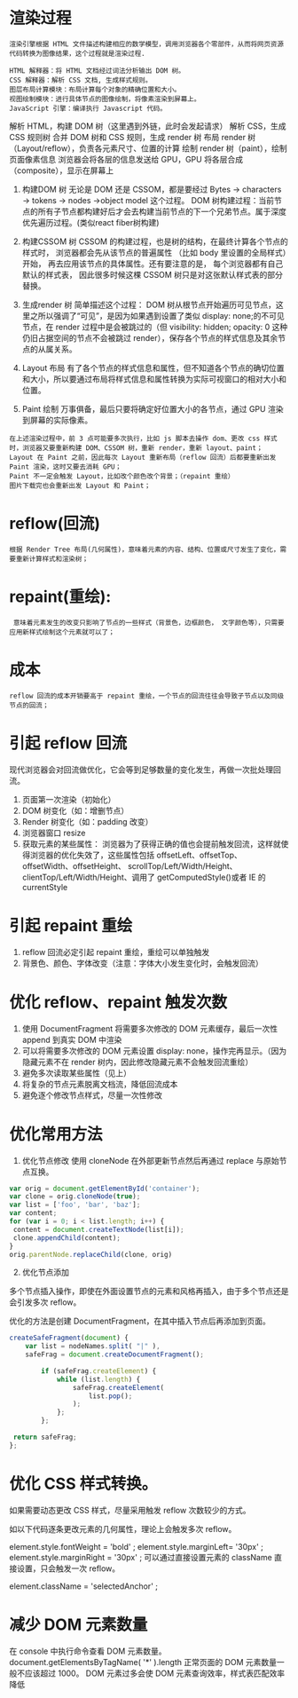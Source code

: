 # 渲染过程   
```
渲染引擎根据 HTML 文件描述构建相应的数学模型，调用浏览器各个零部件，从而将网页资源代码转换为图像结果，这个过程就是渲染过程.

HTML 解释器：将 HTML 文档经过词法分析输出 DOM 树。
CSS 解释器：解析 CSS 文档, 生成样式规则。
图层布局计算模块：布局计算每个对象的精确位置和大小。
视图绘制模块：进行具体节点的图像绘制，将像素渲染到屏幕上。
JavaScript 引擎：编译执行 Javascript 代码。

```

解析 HTML，构建 DOM 树（这里遇到外链，此时会发起请求）
解析 CSS，生成 CSS 规则树
合并 DOM 树和 CSS 规则，生成 render 树
布局 render 树（Layout/reflow），负责各元素尺寸、位置的计算
绘制 render 树（paint），绘制页面像素信息
浏览器会将各层的信息发送给 GPU，GPU 将各层合成（composite），显示在屏幕上

1. 构建DOM 树
无论是 DOM 还是 CSSOM，都是要经过 Bytes → characters → tokens → nodes →object model 这个过程。
DOM 树构建过程：当前节点的所有子节点都构建好后才会去构建当前节点的下一个兄弟节点。属于深度优先遍历过程。(类似react fiber树构建)

2. 构建CSSOM 树 
CSSOM 的构建过程，也是树的结构，在最终计算各个节点的样式时，
浏览器都会先从该节点的普遍属性
（比如 body 里设置的全局样式）开始，
再去应用该节点的具体属性。还有要注意的是，
每个浏览器都有自己默认的样式表，
因此很多时候这棵 CSSOM 树只是对这张默认样式表的部分替换。

3. 生成render 树
简单描述这个过程：
DOM 树从根节点开始遍历可见节点，这里之所以强调了“可见”，是因为如果遇到设置了类似 display: none;的不可见节点，在 render 过程中是会被跳过的（但 visibility: hidden; opacity: 0 这种仍旧占据空间的节点不会被跳过 render），保存各个节点的样式信息及其余节点的从属关系。

4. Layout 布局
有了各个节点的样式信息和属性，但不知道各个节点的确切位置和大小，所以要通过布局将样式信息和属性转换为实际可视窗口的相对大小和位置。

5. Paint 绘制
万事俱备，最后只要将确定好位置大小的各节点，通过 GPU 渲染到屏幕的实际像素。


```
在上述渲染过程中，前 3 点可能要多次执行，比如 js 脚本去操作 dom、更改 css 样式时，浏览器又要重新构建 DOM、CSSOM 树，重新 render，重新 layout、paint；
Layout 在 Paint 之前，因此每次 Layout 重新布局（reflow 回流）后都要重新出发 Paint 渲染，这时又要去消耗 GPU；
Paint 不一定会触发 Layout，比如改个颜色改个背景；（repaint 重绘）
图片下载完也会重新出发 Layout 和 Paint；
```

# reflow(回流)
```
根据 Render Tree 布局(几何属性)，意味着元素的内容、结构、位置或尺寸发生了变化，需要重新计算样式和渲染树；
```
# repaint(重绘):
```
 意味着元素发生的改变只影响了节点的一些样式（背景色，边框颜色， 文字颜色等），只需要应用新样式绘制这个元素就可以了；
```

# 成本
```
reflow 回流的成本开销要高于 repaint 重绘，一个节点的回流往往会导致子节点以及同级节点的回流；
```

# 引起 reflow 回流

现代浏览器会对回流做优化，它会等到足够数量的变化发生，再做一次批处理回流。

1. 页面第一次渲染（初始化）
2. DOM 树变化（如：增删节点）
3. Render 树变化（如：padding 改变）
4. 浏览器窗口 resize
5. 获取元素的某些属性： 浏览器为了获得正确的值也会提前触发回流，这样就使得浏览器的优化失效了，这些属性包括 offsetLeft、offsetTop、offsetWidth、offsetHeight、 scrollTop/Left/Width/Height、clientTop/Left/Width/Height、调用了 getComputedStyle()或者 IE 的currentStyle

# 引起 repaint 重绘

1. reflow 回流必定引起 repaint 重绘，重绘可以单独触发
2. 背景色、颜色、字体改变（注意：字体大小发生变化时，会触发回流）


# 优化 reflow、repaint 触发次数
1. 使用 DocumentFragment 将需要多次修改的 DOM 元素缓存，最后一次性 append 到真实 DOM 中渲染
2. 可以将需要多次修改的 DOM 元素设置 display: none，操作完再显示。（因为隐藏元素不在 render 树内，因此修改隐藏元素不会触发回流重绘）
3. 避免多次读取某些属性（见上）
4. 将复杂的节点元素脱离文档流，降低回流成本
5. 避免逐个修改节点样式，尽量一次性修改

# 优化常用方法
1. 优化节点修改
使用 cloneNode 在外部更新节点然后再通过 replace 与原始节点互换。
```javascript
var orig = document.getElementById('container');
var clone = orig.cloneNode(true);
var list = ['foo', 'bar', 'baz'];
var content;
for (var i = 0; i < list.length; i++) {
 content = document.createTextNode(list[i]);
 clone.appendChild(content);
}
orig.parentNode.replaceChild(clone, orig)
```
2. 优化节点添加

多个节点插入操作，即使在外面设置节点的元素和风格再插入，由于多个节点还是会引发多次 reflow。

优化的方法是创建 DocumentFragment，在其中插入节点后再添加到页面。
```javascript
createSafeFragment(document) {
 	var list = nodeNames.split( "|" ),
 	safeFrag = document.createDocumentFragment();
  
 		if (safeFrag.createElement) {
	 		while (list.length) {
 				safeFrag.createElement(
 					list.pop();
 				);
 			};
 		};
  
 return safeFrag;
};
```

# 优化 CSS 样式转换。

如果需要动态更改 CSS 样式，尽量采用触发 reflow 次数较少的方式。

如以下代码逐条更改元素的几何属性，理论上会触发多次 reflow。

element.style.fontWeight = 'bold' ;
element.style.marginLeft= '30px' ; 
element.style.marginRight = '30px' ;
可以通过直接设置元素的 className 直接设置，只会触发一次 reflow。

element.className = 'selectedAnchor' ;

# 减少 DOM 元素数量
在 console 中执行命令查看 DOM 元素数量。
document.getElementsByTagName( '*' ).length
正常页面的 DOM 元素数量一般不应该超过 1000。
DOM 元素过多会使 DOM 元素查询效率，样式表匹配效率降低